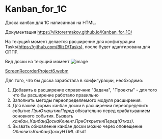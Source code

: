 # Kanban_for_1C
Доска канбан для 1С написанная на HTML.

Документация https://viktorermakov.github.io/Kanban_for_1C/

На текущий момент делается расширение для конфигурации Tasks(https://github.com/BlizD/Tasks), 
после будет адаптирована для СППР.

Вид доски на текущий момент
![image](https://github.com/user-attachments/assets/9d588257-59b8-47d3-aa38-f9d19e1e93cc)

[ScreenRecorderProject6.webm](https://github.com/user-attachments/assets/995b7ba5-1bd7-424a-b7c0-f7f8ef00a463)


Для того, что бы доска заработала в конфигурации, необходимо:
1. Добавить в расширение справочник "Задача", "Проекты" - для того что бы расширение работало правильно
2. Заполнить методы переопределяемого модуля расширения.
3. Для вашей формы канбан доски в расширении переопределить событие *ПриОткрытииПеред* обязательно перед срабатыванием основного события. Вызвать *канбан_КанбанДоскаКлиент.ПриОткрытииПеред(Отказ)*.
4. Вызвать обновление канбан доски можно через оповещение *ОбновитьКанбанДоскуHTML*
dfsdf
